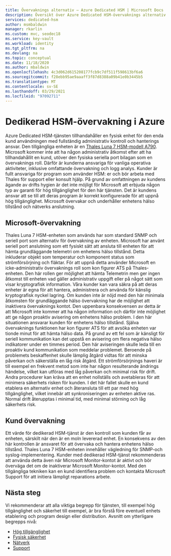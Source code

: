 ```yaml
---
title: Övervaknings alternativ – Azure Dedicated HSM | Microsoft Docs
description: Översikt över Azure Dedicated HSM-övervaknings alternativ och övervaknings ansvars områden
services: dedicated-hsm
author: msmbaldwin
manager: rkarlin
ms.custom: mvc, seodec18
ms.service: key-vault
ms.workload: identity
ms.tgt_pltfrm: na
ms.devlang: na
ms.topic: conceptual
ms.date: 11/18/2020
ms.author: mbaldwin
ms.openlocfilehash: 4c3d062d615208177fcb9c7df511f598613bf6a6
ms.sourcegitcommit: f28ebb95ae9aaaff3f87d8388a09b41e0b3445b5
ms.translationtype: MT
ms.contentlocale: sv-SE
ms.lasthandoff: 03/29/2021
ms.locfileid: "97092711"
---
```

# <a name="azure-dedicated-hsm-monitoring"></a>Dedikerad HSM-övervakning i Azure

Azure Dedicated HSM-tjänsten tillhandahåller en fysisk enhet för den enda kund användningen med fullständig administrativ kontroll och hanterings ansvar. Den tillgängliga enheten är en [Thales Luna 7 HSM-modell A790](https://cpl.thalesgroup.com/encryption/hardware-security-modules/network-hsms).  Microsoft kommer inte att ha någon administrativ åtkomst efter att ha tillhandahållit en kund, utöver den fysiska seriella port bilagan som en övervaknings roll. Därför är kunderna ansvariga för vanliga operativa aktiviteter, inklusive omfattande övervakning och logg analys.
Kunder är fullt ansvariga för program som använder HSM: er och bör arbeta med Thales för support eller konsult hjälp. På grund av omfattningen av kundens ägande av drifts hygien är det inte möjligt för Microsoft att erbjuda någon typ av garanti för hög tillgänglighet för den här tjänsten. Det är kundens ansvar att se till att deras program är korrekt konfigurerade för att uppnå hög tillgänglighet. Microsoft övervakar och underhåller enhetens hälso tillstånd och nätverks anslutning.

## <a name="microsoft-monitoring"></a>Microsoft-övervakning

Thales Luna 7 HSM-enheten som används har som standard SNMP och seriell port som alternativ för övervakning av enheten. Microsoft har använt seriell port anslutning som ett fysiskt sätt att ansluta till enheten för att hämta grundläggande telemetri om enhetens hälso tillstånd. Detta inkluderar objekt som temperatur och komponent status som strömförsörjning och fläktar.
För att uppnå detta använder Microsoft en icke-administrativ övervaknings roll som kon figurer ATS på Thales-enheten. Den här rollen ger möjlighet att hämta Telemetrin men ger ingen åtkomst till enheten vad gäller administrativ uppgift eller på något sätt som visar kryptografisk information. Våra kunder kan vara säkra på att deras enheter är egna för att hantera, administrera och använda för känslig kryptografisk nyckel lagring. Om kunden inte är nöjd med den här minimala åtkomsten för grundläggande hälso övervakning har de möjlighet att inaktivera övervaknings kontot. Den uppenbara konsekvensen av detta är att Microsoft inte kommer att ha någon information och därför inte möjlighet att ge någon proaktiv avisering om enhetens hälso problem. I den här situationen ansvarar kunden för enhetens hälso tillstånd.
Själva övervaknings funktionen har kon figurer ATS för att avsöka enheten var tionde minut för att hämta hälso data. På grund av ett fel som är känsligt för seriell kommunikation kan det uppstå en avisering om flera negativa hälso indikatorer under en timmes period. Den här aviseringen skulle leda till en proaktiv kund kommunikation som meddelar problemet.
Beroende på problemets beskaffenhet skulle lämplig åtgärd vidtas för att minska påverkan och säkerställa en låg risk åtgärd. Ett strömförsörjnings haveri är till exempel en frekvent metod som inte har någon resulterande ändrings händelse, vilket kan utföras med låg påverkan och minimal risk för drift. Andra procedurer kan kräva att en enhet nollställs och avetableras för att minimera säkerhets risken för kunden. I det här fallet skulle en kund etablera en alternativ enhet och återansluta till ett par med hög tillgänglighet, vilket innebär att synkroniseringen av enheten aktive ras. Normal drift återupptas i minimal tid, med minimal störning och låg säkerhets risk.  

## <a name="customer-monitoring"></a>Kund övervakning

Ett värde för dedikerad HSM-tjänst är den kontroll som kunden får av enheten, särskilt när den är en moln levererad enhet. En konsekvens av den här kontrollen är ansvaret för att övervaka och hantera enhetens hälso tillstånd. Thales Luna 7 HSM-enheten innehåller vägledning för SNMP-och syslog-implementering. Kunder med dedikerad HSM-tjänst rekommenderas att använda detta även när Microsoft Monitor-kontot är aktivt och bör överväga det om de inaktiverar Microsoft Monitor-kontot.
Med den tillgängliga tekniken kan en kund identifiera problem och kontakta Microsoft Support för att initiera lämpligt reparations arbete.

## <a name="next-steps"></a>Nästa steg

Vi rekommenderar att alla viktiga begrepp för tjänsten, till exempel hög tillgänglighet och säkerhet till exempel, är bra förstå före eventuell enhets etablering och program design eller distribution. Avsnitt om ytterligare begrepps nivå:

* [Hög tillgänglighet](high-availability.md)
* [Fysisk säkerhet](physical-security.md)
* [Nätverk](networking.md)
* [Support](supportability.md)
